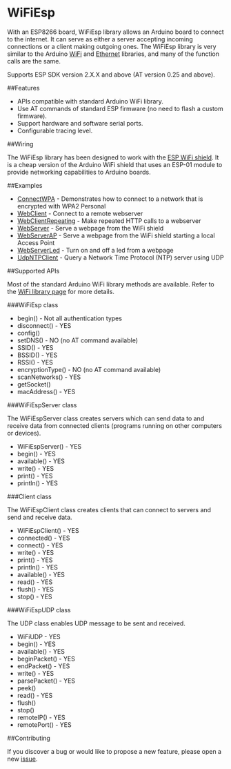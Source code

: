 # WiFiEsp

With an ESP8266 board, WiFiEsp library allows an Arduino board to connect to the internet.
It can serve as either a server accepting incoming connections or a client making outgoing ones.
The WiFiEsp library is very similar to the Arduino [WiFi](http://www.arduino.cc/en/Reference/WiFi) and [Ethernet](http://www.arduino.cc/en/Reference/Ethernet) libraries, and many of the function calls are the same. 

Supports ESP SDK version 2.X.X and above (AT version 0.25 and above).


##Features

- APIs compatible with standard Arduino WiFi library.
- Use AT commands of standard ESP firmware (no need to flash a custom firmware).
- Support hardware and software serial ports.
- Configurable tracing level.

##Wiring

The WiFiEsp library has been designed to work with the [ESP WiFi shield](http://www.instructables.com/id/Cheap-Arduino-WiFi-Shield-With-ESP8266/).
It is a cheap version of the Arduino WiFi shield that uses an ESP-01 module to provide networking capabilities to Arduino boards.


##Examples

- [ConnectWPA](https://github.com/bportaluri/WiFiEsp/blob/master/examples/ConnectWPA/ConnectWPA.ino) - Demonstrates how to connect to a network that is encrypted with WPA2 Personal
- [WebClient](https://github.com/bportaluri/WiFiEsp/blob/master/examples/WebClient/WebClient.ino) - Connect to a remote webserver 
- [WebClientRepeating](https://github.com/bportaluri/WiFiEsp/blob/master/examples/WebClientRepeating/WebClientRepeating.ino) - Make repeated HTTP calls to a webserver 
- [WebServer](https://github.com/bportaluri/WiFiEsp/blob/master/examples/WebServer/WebServer.ino) - Serve a webpage from the WiFi shield 
- [WebServerAP](https://github.com/bportaluri/WiFiEsp/blob/master/examples/WebServerAP/WebServerAP.ino) - Serve a webpage from the WiFi shield starting a local Access Point
- [WebServerLed](https://github.com/bportaluri/WiFiEsp/blob/master/examples/WebServerLed/WebServerLed.ino) - Turn on and off a led from a webpage
- [UdpNTPClient](https://github.com/bportaluri/WiFiEsp/blob/master/examples/UdpNTPClient/UdpNTPClient.ino) - Query a Network Time Protocol (NTP) server using UDP


##Supported APIs

Most of the standard Arduino WiFi library methods are available. Refer to the [WiFi library page](http://www.arduino.cc/en/Reference/WiFi) for more details.

###WiFiEsp class

- begin() - Not all authentication types
- disconnect() - YES
- config()
- setDNS() - NO (no AT command available)
- SSID() - YES
- BSSID() - YES
- RSSI() - YES
- encryptionType() - NO (no AT command available)
- scanNetworks() - YES
- getSocket()
- macAddress() - YES


###WiFiEspServer class

The WiFiEspServer class creates servers which can send data to and receive data from connected clients (programs running on other computers or devices).

- WiFiEspServer() - YES
- begin() - YES
- available() - YES
- write() - YES
- print() - YES
- println() - YES


###Client class

The WiFiEspClient class creates clients that can connect to servers and send and receive data.

- WiFiEspClient() - YES
- connected() - YES
- connect() - YES
- write() - YES
- print() - YES
- println() - YES
- available() - YES
- read() - YES
- flush() - YES
- stop() - YES


###WiFiEspUDP class

The UDP class enables UDP message to be sent and received.

- WiFiUDP - YES
- begin() - YES
- available() - YES
- beginPacket() - YES
- endPacket() - YES
- write() - YES
- parsePacket() - YES
- peek()
- read() - YES
- flush()
- stop()
- remoteIP() - YES
- remotePort() - YES


##Contributing

If you discover a bug or would like to propose a new feature, please open a new [issue](https://github.com/bportaluri/WiFiEsp/issues).
